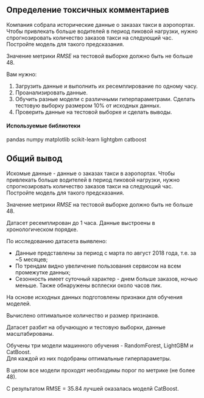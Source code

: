 ## Определение токсичных комментариев

Компания собрала исторические данные о заказах такси в аэропортах. Чтобы привлекать больше водителей в период пиковой нагрузки, нужно спрогнозировать количество заказов такси на следующий час. Постройте модель для такого предсказания.

Значение метрики *RMSE* на тестовой выборке должно быть не больше 48.

Вам нужно:

1. Загрузить данные и выполнить их ресемплирование по одному часу.
2. Проанализировать данные.
3. Обучить разные модели с различными гиперпараметрами. Сделать тестовую выборку размером 10% от исходных данных.
4. Проверить данные на тестовой выборке и сделать выводы.



#### Используемые библиотеки
pandas numpy matplotlib scikit-learn lightgbm catboost

## Общий вывод

Искомые данные - данные о заказах такси в аэропортах. Чтобы привлекать больше водителей в период пиковой нагрузки, нужно спрогнозировать количество заказов такси на следующий час. Постройте модель для такого предсказания.

Значение метрики *RMSE* на тестовой выборке должно быть не больше 48.


Датасет ресемплирован до 1 часа. Данные выстроены в хронологическом порядке.

По исследованию датасета выявлено:
* Данные представлены за период с марта по август 2018 года, т.е. за ~5 месяцев;
* По трендам видно увеличение пользования сервисом на всем промежутке данных;
* Сезонность имеет суточный характер - днем больше заказов, ночью меньше. Также обнаружены всплески около часов пик.

На основе исходных данных подготовлены признаки для обучения моделей.

Вычислено оптимальное количество и размер признаков.

Датасет разбит на обучающую и тестовую выборки, данные масштабированы.

Обучены три модели машинного обучения - RandomForest, LightGBM и CatBoost.  
Для каждой из них подобраны оптимальные гиперпараметры.

В целом все модели проходят необходимы порог по метрике (не более 48).

С результатом RMSE = 35.84 лучшей оказалась моделй CatBoost.